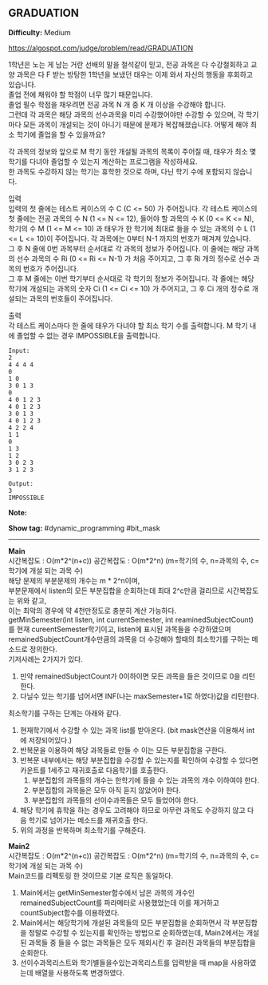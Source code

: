 ## GRADUATION

**Difficulty:** Medium

https://algospot.com/judge/problem/read/GRADUATION

1학년은 노는 게 남는 거란 선배의 말을 철석같이 믿고, 전공 과목은 다 수강철회하고 교양 과목은 다 F 받는 방탕한 1학년을 보냈던 태우는 이제 와서 자신의 행동을 후회하고 있습니다. <br/>
졸업 전에 채워야 할 학점이 너무 많기 때문입니다. <br/>
졸업 필수 학점을 채우려면 전공 과목 N 개 중 K 개 이상을 수강해야 합니다. <br/>
그런데 각 과목은 해당 과목의 선수과목을 미리 수강했어야만 수강할 수 있으며, 각 학기마다 모든 과목이 개설되는 것이 아니기 때문에 문제가 복잡해졌습니다. 어떻게 해야 최소 학기에 졸업을 할 수 있을까요? <br/>

각 과목의 정보와 앞으로 M 학기 동안 개설될 과목의 목록이 주어질 때, 태우가 최소 몇 학기를 다녀야 졸업할 수 있는지 계산하는 프로그램을 작성하세요. <br/>
한 과목도 수강하지 않는 학기는 휴학한 것으로 하며, 다닌 학기 수에 포함되지 않습니다.

입력 <br/>
입력의 첫 줄에는 테스트 케이스의 수 C (C <= 50) 가 주어집니다. 각 테스트 케이스의 첫 줄에는 전공 과목의 수 N (1 <= N <= 12), 들어야 할 과목의 수 K (0 <= K <= N), 학기의 수 M (1 <= M <= 10) 과 태우가 한 학기에 최대로 들을 수 있는 과목의 수 L (1 <= L <= 10)이 주어집니다. 각 과목에는 0부터 N-1 까지의 번호가 매겨져 있습니다. <br/>
그 후 N 줄에 0번 과목부터 순서대로 각 과목의 정보가 주어집니다. 이 줄에는 해당 과목의 선수 과목의 수 Ri (0 <= Ri <= N-1) 가 처음 주어지고, 그 후 Ri 개의 정수로 선수 과목의 번호가 주어집니다. <br/>
그 후 M 줄에는 이번 학기부터 순서대로 각 학기의 정보가 주어집니다. 각 줄에는 해당 학기에 개설되는 과목의 숫자 Ci (1 <= Ci <= 10) 가 주어지고, 그 후 Ci 개의 정수로 개설되는 과목의 번호들이 주어집니다. <br/>

출력 <br/>
각 테스트 케이스마다 한 줄에 태우가 다녀야 할 최소 학기 수를 출력합니다. M 학기 내에 졸업할 수 없는 경우 IMPOSSIBLE을 출력합니다.

```
Input:
2
4 4 4 4
0
1 0
3 0 1 3
0
4 0 1 2 3 
4 0 1 2 3
3 0 1 3
4 0 1 2 3
4 2 2 4
1 1
0
1 3
1 2
3 0 2 3
3 1 2 3

Output: 
3
IMPOSSIBLE
```

**Note:**

**Show tag:** \#dynamic\_programming \#bit\_mask

------------------------------------

**Main** <br/>
시간복잡도 : O(m\*2^(n+c)) 공간복잡도 : O(m\*2^n) (m=학기의 수, n=과목의 수, c=학기에 개설 되는 과목 수) <br/>
해당 문제의 부분문제의 개수는 m \* 2^n이며, <br/>
부분문제에서 listen의 모든 부분집합을 순회하는데 최대 2^c만큼 걸리므로 시간복잡도는 위와 같고, <br/>
이는 최악의 경우에 약 4천만정도로 충분히 계산 가능하다. <br/>
getMinSemester(int listen, int currentSemester, int reaminedSubjectCount)를 현재 cureentSemester학기이고, listen에 표시된 과목들을 수강하였으며 remainedSubjectCount개수만큼의 과목을 더 수강해야 할때의 최소학기를 구하는 메소드로 정의한다. <br/>
기저사례는 2가지가 있다. <br/>
1. 만약 remainedSubjectCount가 0이하이면 모든 과목을 들은 것이므로 0을 리턴한다.
2. 다닐수 있는 학기를 넘어서면 INF(나는 maxSemester+1로 하였다)값을 리턴한다.

최소학기를 구하는 단계는 아래와 같다. <br/>
1. 현재학기에서 수강할 수 있는 과목 list를 받아온다. (bit mask연산을 이용해서 int에 저장되어있다.)
2. 반복문을 이용하여 해당 과목들로 만들 수 이는 모든 부분집합을 구한다.
3. 반복문 내부에서는 해당 부분집합을 수강할 수 있는지를 확인하여 수강할 수 있다면 카운트를 1세주고 재귀호출로 다음학기를 호출한다.
	1. 부분집합의 과목들의 개수는 한학기에 들을 수 있는 과목의 개수 이하여야 한다.
	2. 부분집합의 과목들은 모두 아직 듣지 않았어야 한다.
	3. 부분집합의 과목들의 선이수과목들은 모두 들었어야 한다.
4. 해당 학기에 휴학을 하는 경우도 고려해야 하므로 아무런 과목도 수강하지 않고 다음 학기로 넘어가는 메소드를 재귀호출 한다.
5. 위의 과정을 반복하며 최소학기를 구해준다.


**Main2** <br/>
시간복잡도 : O(m\*2^(n+c)) 공간복잡도 : O(m\*2^n) (m=학기의 수, n=과목의 수, c=학기에 개설 되는 과목 수) <br/>
Main코드를 리펙토링 한 것이므로 기본 로직은 동일하다. <br/>
1. Main에서는 getMinSemester함수에서 남은 과목의 개수인 remainedSubjectCount를 파라메터로 사용했었는데 이를 제거하고 countSubject함수를 이용하였다.
2. Main에서는 해당학기에 개설된 과목들의 모든 부분집합을 순회하면서 각 부분집합을 정말로 수강할 수 있는지를 확인하는 방법으로 순회하였는데, Main2에서는 개설된 과목들 중 들을 수 없는 과목들은 모두 제외시킨 후 걸러진 과목들의 부분집합을 순회한다.
3. 선이수과목리스트와 학기별들을수있는과목리스트를 입력받을 때 map을 사용하였는데 배열을 사용하도록 변경하였다.